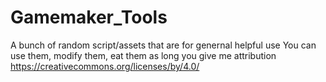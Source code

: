 # Gamemaker_Tools
 A bunch of random script/assets that are for genernal helpful use
 You can use them, modify them, eat them as long you give me attribution
 https://creativecommons.org/licenses/by/4.0/
